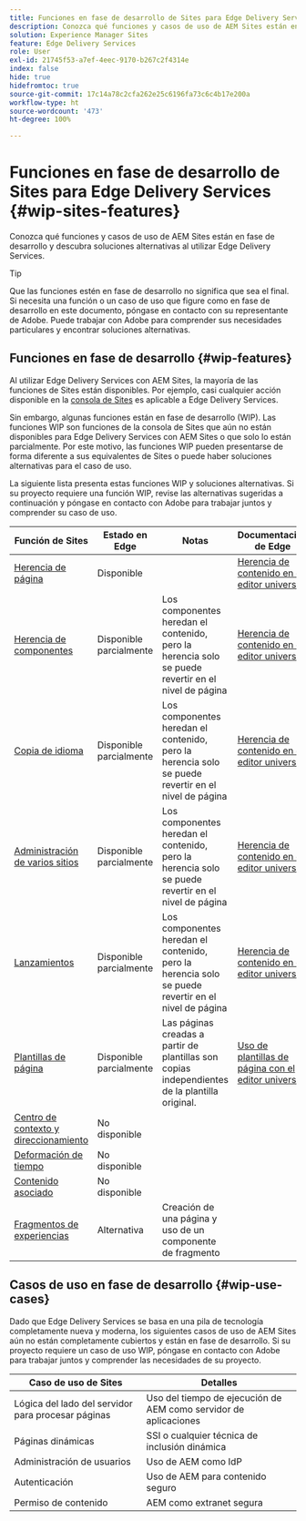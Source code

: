 ```yaml
---
title: Funciones en fase de desarrollo de Sites para Edge Delivery Services
description: Conozca qué funciones y casos de uso de AEM Sites están en fase de desarrollo y descubra soluciones alternativas al utilizar Edge Delivery Services.
solution: Experience Manager Sites
feature: Edge Delivery Services
role: User
exl-id: 21745f53-a7ef-4eec-9170-b267c2f4314e
index: false
hide: true
hidefromtoc: true
source-git-commit: 17c14a78c2cfa262e25c6196fa73c6c4b17e200a
workflow-type: ht
source-wordcount: '473'
ht-degree: 100%

---
```


# Funciones en fase de desarrollo de Sites para Edge Delivery Services {#wip-sites-features}

Conozca qué funciones y casos de uso de AEM Sites están en fase de desarrollo y descubra soluciones alternativas al utilizar Edge Delivery Services.

>[!TIP]
>
>Que las funciones estén en fase de desarrollo no significa que sea el final. Si necesita una función o un caso de uso que figure como en fase de desarrollo en este documento, póngase en contacto con su representante de Adobe. Puede trabajar con Adobe para comprender sus necesidades particulares y encontrar soluciones alternativas.

## Funciones en fase de desarrollo {#wip-features}

Al utilizar Edge Delivery Services con AEM Sites, la mayoría de las funciones de Sites están disponibles. Por ejemplo, casi cualquier acción disponible en la [consola de Sites](/help/sites-cloud/authoring/sites-console/introduction.md) es aplicable a Edge Delivery Services.

Sin embargo, algunas funciones están en fase de desarrollo (WIP). Las funciones WIP son funciones de la consola de Sites que aún no están disponibles para Edge Delivery Services con AEM Sites o que solo lo están parcialmente. Por este motivo, las funciones WIP pueden presentarse de forma diferente a sus equivalentes de Sites o puede haber soluciones alternativas para el caso de uso.

La siguiente lista presenta estas funciones WIP y soluciones alternativas. Si su proyecto requiere una función WIP, revise las alternativas sugeridas a continuación y póngase en contacto con Adobe para trabajar juntos y comprender su caso de uso.

| Función de Sites | Estado en Edge | Notas | Documentación de Edge |
|---|---|---|---|
| [Herencia de página](/help/sites-cloud/administering/msm-and-translation.md) | Disponible |  | [Herencia de contenido en el editor universal](/help/sites-cloud/authoring/universal-editor/inheritance.md) |
| [Herencia de componentes](/help/sites-cloud/administering/msm-and-translation.md) | Disponible parcialmente | Los componentes heredan el contenido, pero la herencia solo se puede revertir en el nivel de página | [Herencia de contenido en el editor universal](/help/sites-cloud/authoring/universal-editor/inheritance.md) |
| [Copia de idioma](/help/sites-cloud/administering/translation/overview.md) | Disponible parcialmente | Los componentes heredan el contenido, pero la herencia solo se puede revertir en el nivel de página | [Herencia de contenido en el editor universal](/help/sites-cloud/authoring/universal-editor/inheritance.md) |
| [Administración de varios sitios](/help/sites-cloud/administering/msm/overview.md) | Disponible parcialmente | Los componentes heredan el contenido, pero la herencia solo se puede revertir en el nivel de página | [Herencia de contenido en el editor universal](/help/sites-cloud/authoring/universal-editor/inheritance.md) |
| [Lanzamientos](/help/sites-cloud/authoring/launches/overview.md) | Disponible parcialmente | Los componentes heredan el contenido, pero la herencia solo se puede revertir en el nivel de página | [Herencia de contenido en el editor universal](/help/sites-cloud/authoring/universal-editor/inheritance.md) |
| [Plantillas de página](/help/sites-cloud/authoring/page-editor/templates.md) | Disponible parcialmente | Las páginas creadas a partir de plantillas son copias independientes de la plantilla original. | [Uso de plantillas de página con el editor universal](/help/sites-cloud/authoring/universal-editor/templates.md) |
| [Centro de contexto y direccionamiento](/help/sites-cloud/authoring/personalization/overview.md) | No disponible |  |  |
| [Deformación de tiempo](/help/sites-cloud/authoring/launches/preview.md) | No disponible |  |  |
| [Contenido asociado](/help/sites-cloud/authoring/page-editor/editor-side-panel.md#associated-content-browser) | No disponible |  |  |
| [Fragmentos de experiencias](/help/sites-cloud/authoring/fragments/experience-fragments.md) | Alternativa | Creación de una página y uso de un componente de fragmento |  |

## Casos de uso en fase de desarrollo {#wip-use-cases}

Dado que Edge Delivery Services se basa en una pila de tecnología completamente nueva y moderna, los siguientes casos de uso de AEM Sites aún no están completamente cubiertos y están en fase de desarrollo. Si su proyecto requiere un caso de uso WIP, póngase en contacto con Adobe para trabajar juntos y comprender las necesidades de su proyecto.

| Caso de uso de Sites | Detalles |
|---|---|
| Lógica del lado del servidor para procesar páginas | Uso del tiempo de ejecución de AEM como servidor de aplicaciones |
| Páginas dinámicas | SSI o cualquier técnica de inclusión dinámica |
| Administración de usuarios | Uso de AEM como IdP |
| Autenticación | Uso de AEM para contenido seguro |
| Permiso de contenido | AEM como extranet segura |
